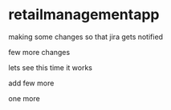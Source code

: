 # retailmanagementapp

making some changes so that jira gets notified

few more changes

lets see this time it works

add few more

one more
